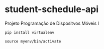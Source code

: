 # student-schedule-api

Projeto Programação de Dispositvos Móveis I

```pip install virtualenv```

```source myenv/bin/activate```


